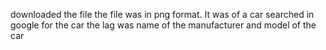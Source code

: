 downloaded the file
the file was in png format. It was of a car
searched in google for the car
the lag was name of the manufacturer and model of the car
